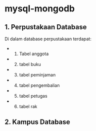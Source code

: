 # mysql-mongodb

## 1. Perpustakaan Database 
Di dalam database perpustakaan terdapat:
- 1. Tabel anggota
- 2. tabel buku
- 3. tabel peminjaman
- 4. tabel pengembalian
- 5. tabel petugas
- 6. tabel rak


## 2. Kampus Database
